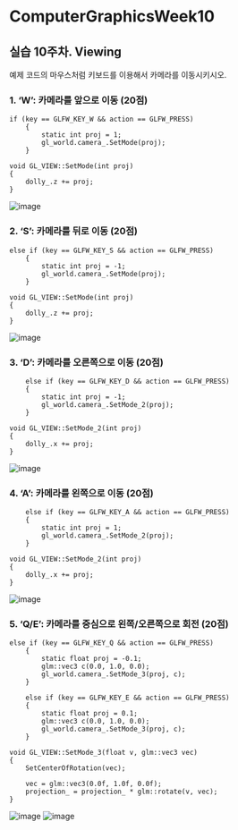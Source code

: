 # ComputerGraphicsWeek10

## 실습 10주차. Viewing

예제 코드의 마우스처럼 키보드를 이용해서 카메라를 이동시키시오.  
### 1.	‘W’: 카메라를 앞으로 이동 (20점)

~~~
if (key == GLFW_KEY_W && action == GLFW_PRESS)
	{
		static int proj = 1;
		gl_world.camera_.SetMode(proj);
	}

void GL_VIEW::SetMode(int proj)
{
	dolly_.z += proj;
}
~~~  
  
![image](https://user-images.githubusercontent.com/22046757/61995502-7684bd00-b0c4-11e9-8fc7-3d1dd174d522.png)

### 2.	‘S’: 카메라를 뒤로 이동 (20점)

~~~
else if (key == GLFW_KEY_S && action == GLFW_PRESS)
	{
		static int proj = -1;
		gl_world.camera_.SetMode(proj);
	}

void GL_VIEW::SetMode(int proj)
{
	dolly_.z += proj;
}
~~~
![image](https://user-images.githubusercontent.com/22046757/61995515-94522200-b0c4-11e9-955e-dc664114f672.png)


### 3.	‘D’: 카메라를 오른쪽으로 이동 (20점)
~~~
	else if (key == GLFW_KEY_D && action == GLFW_PRESS)
	{
		static int proj = -1;
		gl_world.camera_.SetMode_2(proj);
	}

void GL_VIEW::SetMode_2(int proj)
{
	dolly_.x += proj;
}
~~~
![image](https://user-images.githubusercontent.com/22046757/61995523-b8156800-b0c4-11e9-8fb7-28983859d88f.png)


### 4.	‘A’: 카메라를 왼쪽으로 이동 (20점)
~~~
	else if (key == GLFW_KEY_A && action == GLFW_PRESS)
	{
		static int proj = 1;
		gl_world.camera_.SetMode_2(proj);
	}

void GL_VIEW::SetMode_2(int proj)
{
	dolly_.x += proj;
}
~~~
![image](https://user-images.githubusercontent.com/22046757/61995524-b9df2b80-b0c4-11e9-8b80-20acd674d974.png)

### 5.	‘Q/E’: 카메라를 중심으로 왼쪽/오른쪽으로 회전 (20점)
~~~
else if (key == GLFW_KEY_Q && action == GLFW_PRESS)
	{
		static float proj = -0.1;
		glm::vec3 c(0.0, 1.0, 0.0);
		gl_world.camera_.SetMode_3(proj, c);
	}

	else if (key == GLFW_KEY_E && action == GLFW_PRESS)
	{
		static float proj = 0.1;
		glm::vec3 c(0.0, 1.0, 0.0);
		gl_world.camera_.SetMode_3(proj, c);
	}

void GL_VIEW::SetMode_3(float v, glm::vec3 vec)
{
	SetCenterOfRotation(vec);

	vec = glm::vec3(0.0f, 1.0f, 0.0f);
	projection_ = projection_ * glm::rotate(v, vec);
}
~~~ 
![image](https://user-images.githubusercontent.com/22046757/61995529-c19ed000-b0c4-11e9-8560-ed2c20fb0fe2.png)
![image](https://user-images.githubusercontent.com/22046757/61995531-c4012a00-b0c4-11e9-9a66-5979b30516ec.png) 



 

